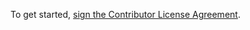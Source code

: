  To get started,
 <a href="https://www.clahub.com/agreements/amrmuhammad/amrmuhammad.github.io">sign the Contributor License Agreement</a>. 
